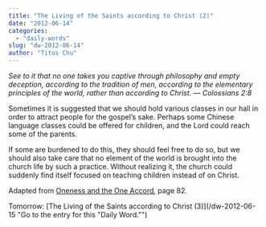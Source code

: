 ```yaml
---
title: "The Living of the Saints according to Christ (2)"
date: "2012-06-14"
categories: 
  - "daily-words"
slug: "dw-2012-06-14"
author: "Titus Chu"
---
```


_See to it that no one takes you captive through philosophy and empty deception, according to the tradition of men, according to the elementary principles of the world, rather than according to Christ. — Colossians 2:8_

Sometimes it is suggested that we should hold various classes in our hall in order to attract people for the gospel’s sake. Perhaps some Chinese language classes could be offered for children, and the Lord could reach some of the parents.

If some are burdened to do this, they should feel free to do so, but we should also take care that no element of the world is brought into the church life by such a practice. Without realizing it, the church could suddenly find itself focused on teaching children instead of on Christ.

Adapted from [Oneness and the One Accord](/book-oneness "Go to the listing for this book.")_[,](/book-journey "Go to the listing for this book.")_ page 82.

Tomorrow: [The Living of the Saints according to Christ (3)](/dw-2012-06-15 "Go to the entry for this "Daily Word."")

